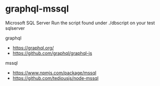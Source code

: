 # graphql-mssql

Microsoft SQL Server
  Run the script found under ./dbscript on your test sqlserver

graphql 
  * https://graphql.org/ 
  * https://github.com/graphql/graphql-js
  
mssql 
  * https://www.npmjs.com/package/mssql
  * https://github.com/tediousjs/node-mssql
